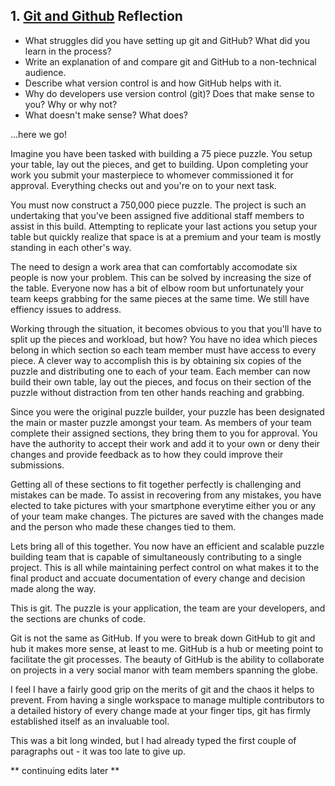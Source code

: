 ## 1. [Git and Github](1_get_started/readme.md) Reflection

* What struggles did you have setting up git and GitHub? What did you learn in the process?
* Write an explanation of and compare git and GitHub to a non-technical audience. 
* Describe what version control is and how GitHub helps with it.
* Why do developers use version control (git)? Does that make sense to you? Why or why not?
* What doesn't make sense? What does?

<!-- Add your reflection here. Remove the comment markers -->


...here we go!


Imagine you have been tasked with building a 75 piece puzzle.  You setup your table, lay out the pieces, and get to building.  Upon completing your work you submit your masterpiece to whomever commissioned it for approval.  Everything checks out and you're on to your next task.

You must now construct a 750,000 piece puzzle.  The project is such an undertaking that you've been assigned five additional staff members to assist in this build.  Attempting to replicate your last actions you setup your table but quickly realize that space is at a premium and your team is mostly standing in each other's way.  

The need to design a work area that can comfortably accomodate six people is now your problem.  This can be solved by increasing the size of the table.  Everyone now has a bit of elbow room but unfortunately your team keeps grabbing for the same pieces at the same time.  We still have effiency issues to address.  

Working through the situation, it becomes obvious to you that you'll have to split up the pieces and workload, but how?  You have no idea which pieces belong in which section so each team member must have access to every piece.  A clever way to accomplish this is by obtaining six copies of the puzzle and distributing one to each of your team.  Each member can now build their own table, lay out the pieces, and focus on their section of the puzzle without distraction from ten other hands reaching and grabbing.  

Since you were the original puzzle builder, your puzzle has been designated the main or master puzzle amongst your team.  As members of your team complete their assigned sections, they bring them to you for approval.  You have the authority to accept their work and add it to your own or deny their changes and provide feedback as to how they could improve their submissions.  

Getting all of these sections to fit together perfectly is challenging and mistakes can be made.  To assist in recovering from any mistakes, you have elected to take pictures with your smartphone everytime either you or any of your team make changes.  The pictures are saved with the changes made and the person who made these changes tied to them.  

Lets bring all of this together.  You now have an efficient and scalable puzzle building team that is capable of simultaneously contributing to a single project.  This is all while maintaining perfect control on what makes it to the final product and accuate documentation of every change and decision made along the way.  

This is git.  The puzzle is your application, the team are your developers, and the sections are chunks of code.

Git is not the same as GitHub.  If you were to break down GitHub to git and hub it makes more sense, at least to me.  GitHub is a hub or meeting point to facilitate the git processes.  The beauty of GitHub is the ability to collaborate on projects in a very social manor with team members spanning the globe.  

I feel I have a fairly good grip on the merits of git and the chaos it helps to prevent.  From having a single workspace to manage multiple contributors to a detailed history of every change made at your finger tips, git has firmly established itself as an invaluable tool.  


This was a bit long winded, but I had already typed the first couple of paragraphs out - it was too late to give up.


** continuing edits later **





